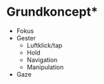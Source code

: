 # Grundkoncept\*

* Fokus
* Gester
  * Luftklick/tap
  * Hold
  * Navigation
  * Manipulation
* Gaze
